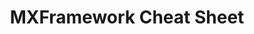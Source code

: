 ---
layout: document
title: MXFramework Cheat Sheet
description: Five minutes to know the ticks of using MXFramework.
---